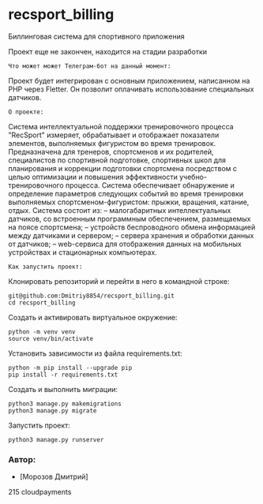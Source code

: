 # recsport_billing
Биллинговая система для  спортивного приложения

Проект еще не закончен, находится на стадии разработки

```
Что может может Телеграм-бот на данный момент:

```
Проект будет интегрирован с основным приложением, написанном на PHP через Fletter.
Он позволит оплачивать использование специальных датчиков.

```
О проекте:

```
Система интеллектуальной поддержки тренировочного процесса "RecSport" измеряет, обрабатывает и отображает показатели элементов, выполняемых фигуристом во время тренировок. Предназначена для тренеров, спортсменов и их родителей, специалистов по спортивной подготовке, спортивных школ для планирования и коррекции подготовки спортсмена посредством с целью оптимизации и повышения эффективности учебно-тренировочного процесса. Система обеспечивает обнаружение и определение параметров следующих событий во время тренировки выполняемых спортсменом-фигуристом: прыжки, вращения, катание, отдых. Система состоит из: – малогабаритных интеллектуальных датчиков, со встроенным программным обеспечением, размещаемых на поясе спортсмена; – устройств беспроводного обмена информацией между датчиками и сервером; – сервера хранения и обработки данных от датчиков; – web-сервиса для отображения данных на мобильных устройствах и стационарных компьютерах.

```
Как запустить проект:

```
Клонировать репозиторий и перейти в него в командной строке:

```
git@github.com:Dmitriy8854/recsport_billing.git
cd recsport_billing

```
Cоздать и активировать виртуальное окружение:

```
python -m venv venv
source venv/bin/activate

```
Установить зависимости из файла requirements.txt:

```
python -m pip install --upgrade pip
pip install -r requirements.txt

```
Создать и выполнить миграции:

```
python3 manage.py makemigrations
python3 manage.py migrate

```
Запустить проект:

```
python3 manage.py runserver

```
### **Автор:**
- [Морозов Дмитрий]

215
cloudpayments  